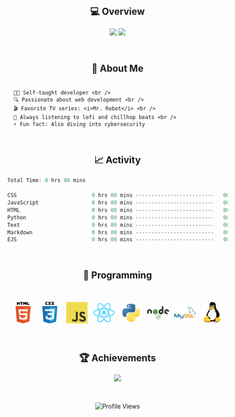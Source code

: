 <h2 align="center">💻 Overview</h2>
<p align="center">
  <img
    src="https://github-readme-stats.vercel.app/api?username=zeroex3c&show_icons=true&theme=graywhite&hide_border=true"
    width="49%"
  />
  <img
    src="https://git-hub-streak-stats.vercel.app?user=&theme=graywhite&hide_border=true&border_radius=16"
  />
</p>

<br>

<h2 align="center">👋 About Me</h2>

```

  👨‍💻 Self-taught developer <br />
  🔍 Passionate about web development <br />
  🎬 Favorite TV series: <i>Mr. Robot</i> <br />
  🎵 Always listening to lofi and chillhop beats <br />
  ⚡ Fun fact: Also diving into cybersecurity

```

<br>

<h2 align="center">📈 Activity</h2>

``` rust
Total Time: 0 hrs 00 mins

CSS                        0 hrs 00 mins -------------------------   00.00 %
JavaScript                 0 hrs 00 mins -------------------------   00.00 %
HTML                       0 hrs 00 mins -------------------------   00.00 %
Python                     0 hrs 00 mins -------------------------   00.00 %
Text                       0 hrs 00 mins -------------------------   00.00 %
Markdown                   0 hrs 00 mins -------------------------   00.00 %
EJS                        0 hrs 00 mins -------------------------   00.00 %
```

<br>

<h2 align="center">🧰 Programming</h2>
<br>
<p align="center">
  <img src="https://raw.githubusercontent.com/devicons/devicon/master/icons/html5/html5-original-wordmark.svg" width="50" height="50" alt="HTML5"/>&nbsp;&nbsp;
  <img src="https://raw.githubusercontent.com/devicons/devicon/master/icons/css3/css3-original-wordmark.svg" width="50" height="50" alt="CSS3"/>&nbsp;&nbsp;
  <img src="https://raw.githubusercontent.com/devicons/devicon/master/icons/javascript/javascript-original.svg" width="50" height="50" alt="JavaScript"/>&nbsp;&nbsp;
  <img src="https://raw.githubusercontent.com/devicons/devicon/master/icons/react/react-original.svg" width="50" height="50" alt="React"/>&nbsp;&nbsp;
  <img src="https://raw.githubusercontent.com/devicons/devicon/master/icons/python/python-original.svg" width="50" height="50" alt="Python"/>&nbsp;&nbsp;
  <img src="https://raw.githubusercontent.com/devicons/devicon/master/icons/nodejs/nodejs-original-wordmark.svg" width="50" height="50" alt="Node.js"/>&nbsp;&nbsp;
  <img src="https://raw.githubusercontent.com/devicons/devicon/master/icons/mysql/mysql-original-wordmark.svg" width="50" height="50" alt="MySQL"/>&nbsp;&nbsp; 
  <img src="https://raw.githubusercontent.com/devicons/devicon/master/icons/linux/linux-original.svg" width="50" height="50" alt="Linux"/>
</p>

<br>

<h2 align="center">🏆 Achievements</h2>
<p align="center">
  <img src="https://github-profile-trophy.vercel.app/?username=zeroex3c&theme=flat&margin-w=16&no-frame=true" />
</p>

<br>

<p align="center">
  <img src="https://komarev.com/ghpvc/?username=zeroex3c&style=flat-square&color=blue" alt="Profile Views" />
</p>
